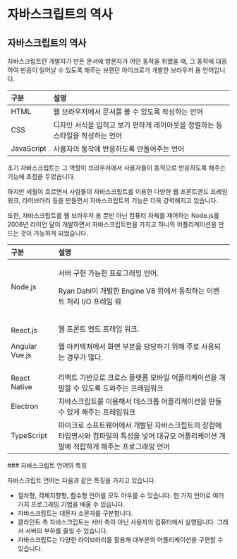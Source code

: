 # 자바스크립트의 역사

## 자바스크립트의 역사 

 자바스크립트란 개발자가 만든 문서에 방문자가 어떤 동작을 취했을 때, 그 동작에 대응하여 반응이 일어날 수 있도록 해주는 브랜던 아이크로가 개발한 브라우저 용 언어입니다.

| 구분 | 설명  |
| :--- | :--- |
| HTML | 웹 브라우저에서 문서를 볼 수 있도록 작성하는 언어  |
| CSS | 디자인 서식을 입히고 보기 편하게 레이아웃을 정렬하는 등 스타일을 작성하는 언어  |
| JavaScript | 사용자의 동작에 반응하도록 만들어주는 언어  |

  초기 자바스크립트는 그 역할이 브라우저에서 사용자들이 동적으로 반응하도록 해주는 기능에 초점을 두었습니다. 

 하지만 세월이 흐르면서 사람들이 자바스크립트를 이용한 다양한 웹 프론트엔드 프레임워크, 라이브러리 등을 만들면서 자바스크립트의 기능은 더욱 강력해지고 있습니다.

 또한, 자바스크립트를 웹 브라우저 용 뿐만 아닌 컴퓨터 자체를 제어하는 Node.js를 2008년 라이언 달이 개발하면서 자바스크립트만을 가지고 하나의 어플리케이션을 만드는 것이 가능하게 되었습니다.

<table>
  <thead>
    <tr>
      <th style="text-align:left">&#xAD6C;&#xBD84;</th>
      <th style="text-align:left">&#xC124;&#xBA85;</th>
    </tr>
  </thead>
  <tbody>
    <tr>
      <td style="text-align:left">Node.js</td>
      <td style="text-align:left">
        <p>&#xC11C;&#xBC84; &#xAD6C;&#xD604; &#xAC00;&#xB2A5;&#xD55C; &#xD504;&#xB85C;&#xADF8;&#xB798;&#xBC0D;
          &#xC5B8;&#xC5B4;.</p>
        <p>Ryan Dahl&#xC774; &#xAC1C;&#xBC1C;&#xD55C; Engine V8 &#xC704;&#xC5D0;&#xC11C;
          &#xB3D9;&#xC791;&#xD558;&#xB294; &#xC774;&#xBCA4;&#xD2B8; &#xCC98;&#xB9AC;
          I/O &#xD504;&#xB808;&#xC784; &#xC6CC;</p>
      </td>
    </tr>
    <tr>
      <td style="text-align:left">
        <p>React.js</p>
        <p>Angular Vue.js</p>
      </td>
      <td style="text-align:left">
        <p>&#xC6F9; &#xD504;&#xB860;&#xD2B8; &#xC5D4;&#xB4DC; &#xD504;&#xB808;&#xC784;
          &#xC6CC;&#xD06C;.</p>
        <p>&#xC6F9; &#xC544;&#xD0A4;&#xD14D;&#xCCD0;&#xC5D0;&#xC11C; &#xD654;&#xBA74;
          &#xBD80;&#xBD84;&#xC744; &#xB2F4;&#xB2F9;&#xD558;&#xAE30; &#xC704;&#xD574;
          &#xC8FC;&#xB85C; &#xC0AC;&#xC6A9;&#xB418;&#xB294; &#xACBD;&#xC6B0;&#xAC00;
          &#xB9CE;&#xB2E4;.</p>
      </td>
    </tr>
    <tr>
      <td style="text-align:left">React Native</td>
      <td style="text-align:left">&#xB9AC;&#xC561;&#xD2B8; &#xAE30;&#xBC18;&#xC73C;&#xB85C; &#xD06C;&#xB85C;&#xC2A4;
        &#xD50C;&#xB7AB;&#xD3FC; &#xBAA8;&#xBC14;&#xC77C; &#xC5B4;&#xD50C;&#xB9AC;&#xCF00;&#xC774;&#xC158;&#xC744;
        &#xAC1C;&#xBC1C;&#xD560; &#xC218; &#xC788;&#xB3C4;&#xB85D; &#xB3C4;&#xC640;&#xC8FC;&#xB294;
        &#xD504;&#xB808;&#xC784;&#xC6CC;&#xD06C;</td>
    </tr>
    <tr>
      <td style="text-align:left">Electron</td>
      <td style="text-align:left">&#xC790;&#xBC14;&#xC2A4;&#xD06C;&#xB9BD;&#xD2B8;&#xB97C; &#xC774;&#xC6A9;&#xD574;&#xC11C;
        &#xB370;&#xC2A4;&#xD06C;&#xD1B1; &#xC5B4;&#xD50C;&#xB9AC;&#xCF00;&#xC774;&#xC158;&#xC744;
        &#xB9CC;&#xB4E4; &#xC218; &#xC788;&#xAC8C; &#xD574;&#xC8FC;&#xB294; &#xD504;&#xB808;&#xC784;&#xC6CC;&#xD06C;</td>
    </tr>
    <tr>
      <td style="text-align:left">TypeScript</td>
      <td style="text-align:left">&#xB9C8;&#xC774;&#xD06C;&#xB85C; &#xC18C;&#xD504;&#xD2B8;&#xC6E8;&#xC5B4;&#xC5D0;&#xC11C;
        &#xAC1C;&#xBC1C;&#xB41C; &#xC790;&#xBC14;&#xC2A4;&#xD06C;&#xB9BD;&#xD2B8;&#xC758;
        &#xC7A5;&#xC810;&#xC5D0; &#xD0C0;&#xC785;&#xBA85;&#xC2DC;&#xC640; &#xCEF4;&#xD30C;&#xC77C;&#xC758;
        &#xD2B9;&#xC131;&#xC744; &#xB123;&#xC5B4; &#xB300;&#xADDC;&#xBAA8; &#xC5B4;&#xD50C;&#xB9AC;&#xCF00;&#xC774;&#xC158;
        &#xAC1C;&#xBC1C;&#xC5D0; &#xC801;&#xD569;&#xD558;&#xAC8C; &#xD574;&#xC8FC;&#xB294;
        &#xD504;&#xB85C;&#xADF8;&#xB798;&#xBC0D; &#xC5B8;&#xC5B4;</td>
    </tr>
  </tbody>
</table>### 자바스크립트 언어의 특징 

 자바스크립트 언어는 다음과 같은 특징을 가지고 있습니다.

* 절차형, 객체지향형, 함수형 언어를 모두 아우를 수 있습니다. 한 가지 언어로 여러가지 프로그래밍 기법을 배울 수 있습니다.
* 자바스크립트는 대문자 소문자를 구분합니다. 
* 클라인트 측 자바스크립트는 서버 측이 아닌 사용자의 컴퓨터에서 실행됩니다. 그래서 서버의 부하를 줄일 수 있습니다.
* 자바스크립트는 다양한 라이브러리를 활용해 대부분의 어플리케이션을 구현할 수 있습니다.


